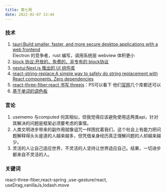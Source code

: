 ```yaml
---
title: 第七周
date: 2022-02-07 13:44
---
```

### 技术
1. [tauri:Build smaller, faster, and more secure desktop applications with a web frontend](https://tauri.studio/)<br />
    Electron 的竞争者，rust 编写，调用系统层 webview 体积更小
2. [block 协议:开放的、免费的、非专有的 block协议](https://blockprotocol.org/)<br />
3. [nextui:Next.js 推出的 UI 组件库](https://nextui.org/)
4. [react-string-replace:A simple way to safely do string replacement with React components. Zero dependencies](https://github.com/iansinnott/react-string-replace)
5. [react-three-fiber:react 书写 threejs](https://docs.pmnd.rs/react-three-fiber/getting-started/introduction)：PS可以看下 他们[官网](docs.pmnd.rs)几个库都还可以
6. [基于单词的调色板](https://photochrome.io/)

### 言论
1. usememo 与computed 何其相似，但我觉得应该避免使用这两类api，针对其解决的问题是框架必须要考虑的事情。
2. 人类文明进步带来的副作用就像诅咒一样困扰着我们，这个社会上有能力把问题解释得头头是道的人越来越多，但凭借亲身经历真正理解问题的人却越来越少。
3. 灵活的人让自己适应世界，不灵活的人坚持让世界适应自己。结果，一切进步都来自不灵活的人。
### 关键词
react-three-fiber,react-spring ,use-gesture/react, useDrag,vanillaJs,lodash.move
